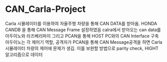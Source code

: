 # CAN_Carla-Project
Carla 시뮬레이터를 이용하여 자율주행 차량을 통해 CAN DATA를 받아옴. 
HONDA CANDB 을 통해 CAN Message Frame 설정하였음
calra에서 받아오는 can data를 아두이노와 라즈베리파이 그리고 PCAN을 통해 HOST PC와의 CAN Interface 구축
아두이노는 각 제어기 역할, 공격자가 PCAN을 통해 CAN Message공격을 하면 Carla시뮬레이터 차량의 제어에 문제가 생김.
이를 보완할 방법으로 parity check, HIGHT 알고리즘으로 데이터 
